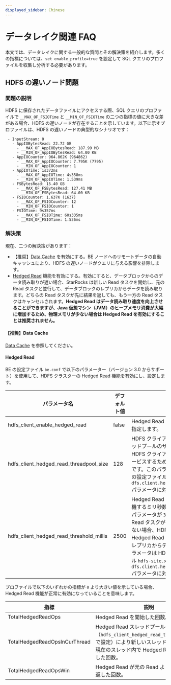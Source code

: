 ```yaml
---
displayed_sidebar: Chinese
---
```


# データレイク関連 FAQ

本文では、データレイクに関する一般的な質問とその解決策を紹介します。多くの指標については、`set enable_profile=true` を設定して SQL クエリのプロファイルを収集し分析する必要があります。

## HDFS の遅いノード問題

### 問題の説明

HDFS に保存されたデータファイルにアクセスする際、SQL クエリのプロファイルで `__MAX_OF_FSIOTime` と `__MIN_OF_FSIOTime` の二つの指標の値に大きな差がある場合、HDFS の遅いノードが存在することを示しています。以下に示すプロファイルは、HDFS の遅いノードの典型的なシナリオです：

```plaintext
 - InputStream: 0
   - AppIOBytesRead: 22.72 GB
     - __MAX_OF_AppIOBytesRead: 187.99 MB
     - __MIN_OF_AppIOBytesRead: 64.00 KB
   - AppIOCounter: 964.862K (964862)
     - __MAX_OF_AppIOCounter: 7.795K (7795)
     - __MIN_OF_AppIOCounter: 1
   - AppIOTime: 1s372ms
     - __MAX_OF_AppIOTime: 4s358ms
     - __MIN_OF_AppIOTime: 1.539ms
   - FSBytesRead: 15.40 GB
     - __MAX_OF_FSBytesRead: 127.41 MB
     - __MIN_OF_FSBytesRead: 64.00 KB
   - FSIOCounter: 1.637K (1637)
     - __MAX_OF_FSIOCounter: 12
     - __MIN_OF_FSIOCounter: 1
   - FSIOTime: 9s357ms
     - __MAX_OF_FSIOTime: 60s335ms
     - __MIN_OF_FSIOTime: 1.536ms
```

### 解決策

現在、二つの解決策があります：

- 【推奨】[Data Cache](../data_source/data_cache.md) を有効にする。BE ノードへのリモートデータの自動キャッシュにより、HDFS の遅いノードがクエリに与える影響を排除します。
- [Hedged Read](https://hadoop.apache.org/docs/r2.8.3/hadoop-project-dist/hadoop-common/release/2.4.0/RELEASENOTES.2.4.0.html) 機能を有効にする。有効にすると、データブロックからのデータ読み取りが遅い場合、StarRocks は新しい Read タスクを開始し、元の Read タスクと並行して、データブロックのレプリカからデータを読み取ります。どちらの Read タスクが先に結果を返しても、もう一方の Read タスクはキャンセルされます。**Hedged Read はデータ読み取り速度を向上させることができますが、Java 仮想マシン（JVM）のヒープメモリ消費が大幅に増加するため、物理メモリが少ない場合は Hedged Read を有効にすることは推奨されません。**

#### 【推奨】Data Cache

[Data Cache](../data_source/data_cache.md) を参照してください。

#### Hedged Read

BE の設定ファイル `be.conf` で以下のパラメーター（バージョン 3.0 からサポート）を使用して、HDFS クラスターの Hedged Read 機能を有効にし、設定します。

| パラメータ名                                 | デフォルト値 | 説明                                                         |
| ---------------------------------------- | ------ | ------------------------------------------------------------ |
| hdfs_client_enable_hedged_read           | false  | Hedged Read 機能を有効にするかどうかを指定します。 |
| hdfs_client_hedged_read_threadpool_size  | 128    | HDFS クライアント側の Hedged Read スレッドプールのサイズを指定します。つまり、HDFS クライアント側で Hedged Read をサービスするために許可されるスレッドの数です。このパラメータは HDFS クラスターの設定ファイル `hdfs-site.xml` の `dfs.client.hedged.read.threadpool.size` パラメータに対応しています。 |
| hdfs_client_hedged_read_threshold_millis | 2500   | Hedged Read リクエストを開始する前に待機するミリ秒数を指定します。例えば、このパラメータが `30` に設定されている場合、Read タスクが 30 ミリ秒以内に結果を返さない場合、HDFS クライアントは直ちに Hedged Read を開始し、データブロックのレプリカからデータを読み取ります。このパラメータは HDFS クラスターの設定ファイル `hdfs-site.xml` の `dfs.client.hedged.read.threshold.millis` パラメータに対応しています。 |

プロファイルで以下のいずれかの指標が `0` より大きい値を示している場合、Hedged Read 機能が正常に有効になっていることを意味します。

| 指標                            | 説明                                                         |
| ------------------------------ | ------------------------------------------------------------ |
| TotalHedgedReadOps             | Hedged Read を開始した回数。                                      |
| TotalHedgedReadOpsInCurThread  | Hedged Read スレッドプールのサイズ制限（`hdfs_client_hedged_read_threadpool_size` で設定）により新しいスレッドを開始できず、現在のスレッド内で Hedged Read をトリガーした回数。 |
| TotalHedgedReadOpsWin          | Hedged Read が元の Read よりも早く結果を返した回数。 |
